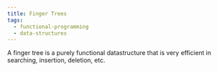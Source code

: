 ```yaml
---
title: Finger Trees
tags:
  - functional-programming
  - data-structures
---
```


A finger tree is a purely functional datastructure that is very efficient in
searching, insertion, deletion, etc.
